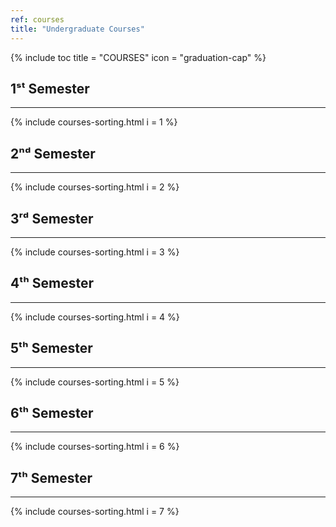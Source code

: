 ```yaml
---
ref: courses
title: "Undergraduate Courses"
---
```


{% include toc title = "COURSES" icon = "graduation-cap" %}

## 1ˢᵗ Semester
---------------

  {% include courses-sorting.html i = 1 %}

## 2ⁿᵈ Semester
---------------

  {% include courses-sorting.html i = 2 %}

## 3ʳᵈ Semester
---------------

  {% include courses-sorting.html i = 3 %}

## 4ᵗʰ Semester
---------------

  {% include courses-sorting.html i = 4 %}

## 5ᵗʰ Semester
---------------

  {% include courses-sorting.html i = 5 %}

## 6ᵗʰ Semester
---------------

  {% include courses-sorting.html i = 6 %}

## 7ᵗʰ Semester
---------------

  {% include courses-sorting.html i = 7 %}
